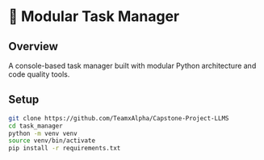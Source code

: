 # 🧩 Modular Task Manager

## Overview
A console-based task manager built with modular Python architecture and code quality tools.

## Setup
```bash
git clone https://github.com/TeamxAlpha/Capstone-Project-LLMS
cd task_manager
python -m venv venv
source venv/bin/activate
pip install -r requirements.txt
